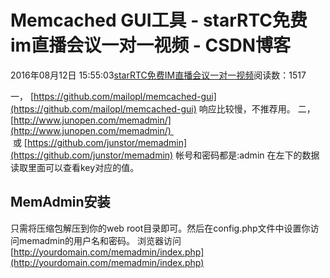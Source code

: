 # Memcached GUI工具 - starRTC免费im直播会议一对一视频 - CSDN博客
2016年08月12日 15:55:03[starRTC免费IM直播会议一对一视频](https://me.csdn.net/elesos)阅读数：1517

一，
[https://github.com/mailopl/memcached-gui](https://github.com/mailopl/memcached-gui)
响应比较慢，不推荐用。
二，
[http://www.junopen.com/memadmin/](http://www.junopen.com/memadmin/)   或 [https://github.com/junstor/memadmin](https://github.com/junstor/memadmin)
帐号和密码都是:admin
在左下的数据读取里面可以查看key对应的值。
## MemAdmin安装
只需将压缩包解压到你的web root目录即可。然后在config.php文件中设置你访问memadmin的用户名和密码。
浏览器访问[http://yourdomain.com/memadmin/index.php](http://yourdomain.com/memadmin/index.php)
